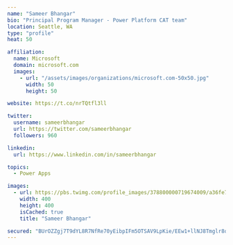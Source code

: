 ```yaml
---
name: "Sameer Bhangar"
bio: "Principal Program Manager - Power Platform CAT team"
location: Seattle, WA
type: "profile"
heat: 50

affiliation:
  name: Microsoft
  domain: microsoft.com
  images:
    - url: "/assets/images/organizations/microsoft.com-50x50.jpg"
      width: 50
      height: 50

website: https://t.co/nrTQtfl3ll

twitter:
  username: sameerbhangar
  url: https://twitter.com/sameerbhangar
  followers: 960

linkedin:
  url: https://www.linkedin.com/in/sameerbhangar

topics:
  - Power Apps

images:
  - url: https://pbs.twimg.com/profile_images/378800000719674009/a36fe7ddfab1778b76e5793772e43798_400x400.jpeg
    width: 400
    height: 400
    isCached: true
    title: "Sameer Bhangar"

secured: "BUrOZZgj7T9dYL8R7NfRe70yEibpIFm5OTSAV9LpKie/EEw1+llNJ8Tmglr8qIU9Cq5e9JHCJubWHv4lv2w90WN6zIK30FXG5lVOPpuO8+T3QDdI6g0O/ut66+qI3+yNszHnKYcyMdplYlt+TjaTN0UqP4oaiF25GCF9tGSr7BhaAWH+wKteSf5BPRpNl9wlx3/H7Wv9KRtPVZdBccI5FsbBOtXyfoqIFLKBeJRDfgRjZD1WsHGT5J24Oxyfho8uk9tD6vWY2lquSnAdTnUwPs5KxdySP7GkSfNLmEryVfmWYTZ0ywtOPolxUNCSiUuugtr1dXldObKUXxS20DsIExsnUgr4FvnTerj9Q6nYtJLLchm9qGTXBXWytXv4ODYrlFWK1ZVccYpsZkiEqsOh0A==;ndhomakl+d8UyhSfdkBQkg=="
---
```


